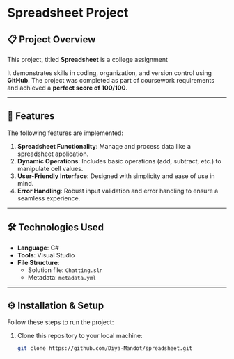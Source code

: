 # Spreadsheet Project

## 📋 Project Overview  
This project, titled **Spreadsheet** is a college assignment 

It demonstrates skills in coding, organization, and version control using **GitHub**. The project was completed as part of coursework requirements and achieved a **perfect score of 100/100**.

---

## 🚀 Features  
The following features are implemented:
1. **Spreadsheet Functionality**: Manage and process data like a spreadsheet application.  
2. **Dynamic Operations**: Includes basic operations (add, subtract, etc.) to manipulate cell values.  
3. **User-Friendly Interface**: Designed with simplicity and ease of use in mind.  
4. **Error Handling**: Robust input validation and error handling to ensure a seamless experience.

---

## 🛠️ Technologies Used  
- **Language**: C#  
- **Tools**: Visual Studio  
- **File Structure**:  
   - Solution file: `Chatting.sln`  
   - Metadata: `metadata.yml`

---

## ⚙️ Installation & Setup  
Follow these steps to run the project:

1. Clone this repository to your local machine:
   ```bash
   git clone https://github.com/Diya-Mandot/spreadsheet.git
